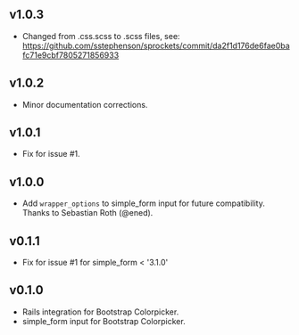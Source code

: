 ## v1.0.3

* Changed from .css.scss to .scss files, see: https://github.com/sstephenson/sprockets/commit/da2f1d176de6fae0bafc71e9cbf7805271856933


## v1.0.2

* Minor documentation corrections.


## v1.0.1

* Fix for issue #1.


## v1.0.0

* Add `wrapper_options` to simple_form input for future compatibility. Thanks to Sebastian Roth (@ened).


## v0.1.1

* Fix for issue #1 for simple_form < '3.1.0'


## v0.1.0

* Rails integration for Bootstrap Colorpicker.
* simple_form input for Bootstrap Colorpicker.

